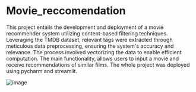 # Movie_reccomendation
This project entails the development and deployment of a movie recommender system utilizing content-based filtering techniques. Leveraging the TMDB dataset, relevant tags were extracted through meticulous data preprocessing, ensuring the system's accuracy and relevance. The process involved vectorizing the data to enable efficient computation. The main functionality, allows users to input a movie and receive recommendations of similar films. The whole project was deployed using pycharm and streamlit.

![image](https://github.com/ansah4525/Movie_reccomendation/assets/77540884/44e606a9-3412-489c-897e-f1b00ca10aa1)
